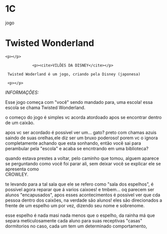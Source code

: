 # 1C
jogo<!DOCTYPE html>
<html lang="en" dir="ltr">
  <head>
    <meta charset="utf-8">
    <title></title>
  </head>
  <body>
    <h1>Twisted Wonderland</h1>

    <p></p>

                <p><cite>VILÕES DA DISNEY</cite></p>

<p></p>

     Twisted Woderland é um jogo, criando pela Disney (japonesa)

     <p></p>

<p><cite>INFORMAÇÕES:</cite></p>

<p></p>

<p>Esse jogo começa com "você" sendo mandado para, uma escola! essa escola se chama Twisted Wonderland.
  <p>o começo do jogo é simples vc acorda atordoado apos se encontrar dentro de um caixão.</p>
<p>apos vc ser acordado é possivel ver um... gato? preto com chamas azuis saindo de suas orelhas,ele diz ser um bruxo poderoso! porem vc o ignora completamente achando que esta sonhando, então você sai para perambular pela "escola" e acaba se encntrando em uma biblioteca?</p>
<p>quando estava prestes a voltar, pelo caminho que tomou, alguem aparece se perguntando como você foi parar ali, sem deixar você se explicar ele se apresenta como <br>CROWLEY.</p>
<p> te levando para a tal sala que ele se refero como "sala dos espelhos", é possivel agora reparar que á varios caixoes! e tmbem... oq parecem ser alunos "encapusados", apos esses acontecimentos é possivel ver que cda pessoa dentro dos caixões, na verdade são alunos! eles são direcionados a frente de um espelho um por vez, dizendo seu nome e sobrenome.</p>
<p>esse espelho é nada masi nada menos que o espelho, da rainha má que separa meticulosamente cada aluno para suas receptivas "casas" dormitorios no caso, cada um tem um determinado comportamento,</p>
  </body>
</html>


